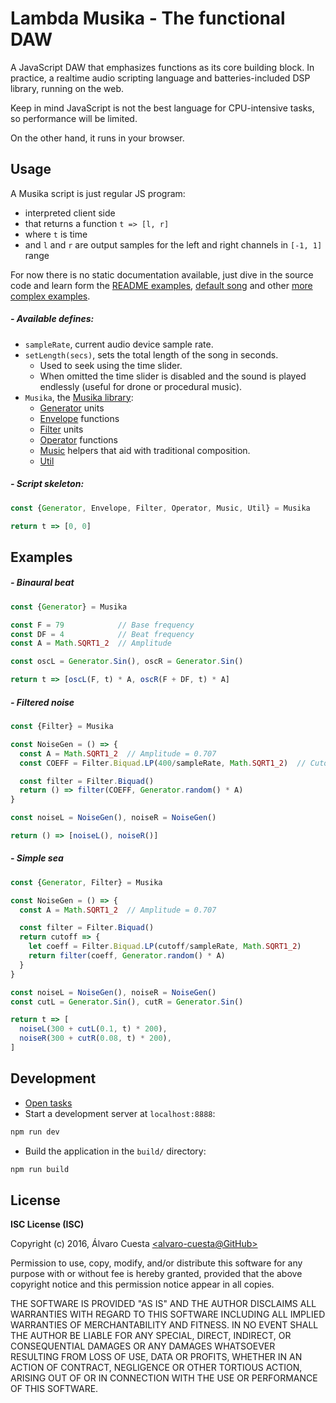 # Lambda Musika - The functional DAW

A JavaScript DAW that emphasizes functions as its core building block. In practice,
a realtime audio scripting language and batteries-included DSP library, running
on the web.

Keep in mind JavaScript is not the best language for CPU-intensive tasks, so
performance will be limited.

On the other hand, it runs in your browser.

## Usage

A Musika script is just regular JS program:

- interpreted client side
- that returns a function `t => [l, r]`
- where `t` is time
- and `l` and `r` are output samples for the left and right channels in `[-1, 1]`
  range

For now there is no static documentation available, just dive in the source code
and learn form the [README examples](#examples), [default song](examples/default.js)
and other [more complex examples](examples/).

##### - Available defines:

- `sampleRate`, current audio device sample rate.
- `setLength(secs)`, sets the total length of the song in seconds.
  - Used to seek using the time slider.
  - When omitted the time slider is disabled and the sound is played endlessly
    (useful for drone or procedural music).
- `Musika`, the [Musika library](lib/):
  - [Generator](lib/Generator.js) units
  - [Envelope](lib/Generator.js) functions
  - [Filter](lib/Filter/index.js) units
  - [Operator](lib/Operator.js) functions
  - [Music](lib/Music.js) helpers that aid with traditional composition.
  - [Util](lib/Util.js)

##### - Script skeleton:

```js
const {Generator, Envelope, Filter, Operator, Music, Util} = Musika

return t => [0, 0]
```

## Examples

##### - Binaural beat

```js
const {Generator} = Musika

const F = 79            // Base frequency
const DF = 4            // Beat frequency
const A = Math.SQRT1_2  // Amplitude

const oscL = Generator.Sin(), oscR = Generator.Sin()

return t => [oscL(F, t) * A, oscR(F + DF, t) * A]
```

##### - Filtered noise

```js
const {Filter} = Musika

const NoiseGen = () => {
  const A = Math.SQRT1_2  // Amplitude = 0.707
  const COEFF = Filter.Biquad.LP(400/sampleRate, Math.SQRT1_2)  // Cutoff = 400Hz, Q = 0.707

  const filter = Filter.Biquad()
  return () => filter(COEFF, Generator.random() * A)
}

const noiseL = NoiseGen(), noiseR = NoiseGen()

return () => [noiseL(), noiseR()]
```

##### - Simple sea

```js
const {Generator, Filter} = Musika

const NoiseGen = () => {
  const A = Math.SQRT1_2  // Amplitude = 0.707

  const filter = Filter.Biquad()
  return cutoff => {
    let coeff = Filter.Biquad.LP(cutoff/sampleRate, Math.SQRT1_2)
    return filter(coeff, Generator.random() * A)
  }
}

const noiseL = NoiseGen(), noiseR = NoiseGen()
const cutL = Generator.Sin(), cutR = Generator.Sin()

return t => [
  noiseL(300 + cutL(0.1, t) * 200),
  noiseR(300 + cutR(0.08, t) * 200),
]
```

## Development

- [Open tasks](TODO.md)
- Start a development server at `localhost:8888`:

```sh
npm run dev
```

- Build the application in the `build/` directory:

```sh
npm run build
```

## License

**ISC License (ISC)**

Copyright (c) 2016, Álvaro Cuesta [\<alvaro-cuesta@GitHub\>](http://github.com/alvaro-cuesta/)

Permission to use, copy, modify, and/or distribute this software for any purpose with or without fee is hereby granted, provided that the above copyright notice and this permission notice appear in all copies.

THE SOFTWARE IS PROVIDED "AS IS" AND THE AUTHOR DISCLAIMS ALL WARRANTIES WITH REGARD TO THIS SOFTWARE INCLUDING ALL IMPLIED WARRANTIES OF MERCHANTABILITY AND FITNESS. IN NO EVENT SHALL THE AUTHOR BE LIABLE FOR ANY SPECIAL, DIRECT, INDIRECT, OR CONSEQUENTIAL DAMAGES OR ANY DAMAGES WHATSOEVER RESULTING FROM LOSS OF USE, DATA OR PROFITS, WHETHER IN AN ACTION OF CONTRACT, NEGLIGENCE OR OTHER TORTIOUS ACTION, ARISING OUT OF OR IN CONNECTION WITH THE USE OR PERFORMANCE OF THIS SOFTWARE.

